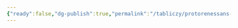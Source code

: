 ```yaml
---
{"ready":false,"dg-publish":true,"permalink":"/tabliczy/protorenessans-i-rannee-vozrozhdenie/medalony/","dgPassFrontmatter":true}
---
```



